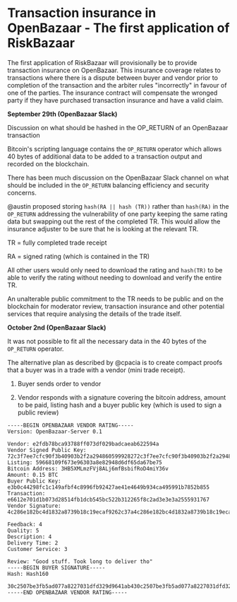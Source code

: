 # Transaction insurance in OpenBazaar - The first application of RiskBazaar

The first application of RiskBazaar will provisionally be to provide transaction insurance on OpenBazaar. This insurance coverage relates to transactions where there is a dispute between buyer and vendor prior to completion of the transaction and the arbiter rules "incorrectly" in favour of one of the parties. The insurance contract will compensate the wronged party if they have purchased transaction insurance and have a valid claim.

__September 29th (OpenBazaar Slack)__

Discussion on what should be hashed in the OP_RETURN of an OpenBazaar transaction

Bitcoin's scripting language contains the ```OP_RETURN``` operator which allows 40 bytes of additional data to be added to a transaction output and recorded on the blockchain.

There has been much discussion on the OpenBazaar Slack channel on what should be included in the ```OP_RETURN``` balancing efficiency and security concerns. 

@austin proposed storing ```hash(RA || hash (TR))``` rather than ```hash(RA)``` in the ```OP_RETURN``` addressing the vulnerability of one party keeping the same rating data but swapping out the rest of the completed TR. This would allow the insurance adjuster to be sure that he is looking at the relevant TR.

TR = fully completed trade receipt

RA = signed rating (which is contained in the TR)

All other users would only need to download the rating and ```hash(TR)``` to be able to verify the rating without needing to download and verify the entire TR.

An unalterable public commitment to the TR needs to be public and on the blockchain for moderator review, transaction insurance and other potential services that require analysing the details of the trade itself.

__October 2nd (OpenBazaar Slack)__

It was not possible to fit all the necessary data in the 40 bytes of the ```OP_RETURN``` operator.

The alternative plan as described by @cpacia is to create compact proofs that a buyer was in a trade with a vendor (mini trade receipt). 

1) Buyer sends order to vendor

2) Vendor responds with a signature covering the bitcoin address, amount to be paid, listing hash and a buyer public key (which is used to sign a public review)

```
-----BEGIN OPENBAZAAR VENDOR RATING-----
Version: OpenBazaar-Server 0.1

Vendor: e2fdb78bca93788ff073df029badcaeab622594a
Vendor Signed Public Key: 72c3f7ee7cfc90f3b40903b2f2a294860599928272c3f7ee7cfc90f3b40903b2f2a294860599928272c3f7ee7cfc90f3b40903b2f2a2948605999282e7cfc90fca978112ca1bbdcafac231b39a23dc4da786eff8147c4e72b9807785afee48bb
Listing: 59668109f673e96303a8e82948d6df65da67be75
Bitcoin Address: 3HB5XMLmzFVj8ALj6mfBsbifRoD4miY36v
Amount: 0.15 BTC
Buyer Public Key: e3b0c44298fc1c149afbf4c8996fb92427ae41e4649b934ca495991b7852b855
Transaction: e6612e701d1b073d28514fb1dcb545bc522b312265f8c2ad3e3e3a2555931767
Vendor Signature: 4c286e182bc4d1832a8739b18c19ecaf9262c37a4c286e182bc4d1832a8739b18c19ecaf9262c37a4c286e182bc4d1832a8739b18c19ecaf9262c37ae182bc4d

Feedback: 4
Quality: 5
Description: 4
Delivery Time: 2
Customer Service: 3

Review: "Good stuff. Took long to deliver tho"
-----BEGIN BUYER SIGNATURE-----
Hash: Hash160

30c2507be3fb5ad077a8227031dfd329d9641ab430c2507be3fb5ad077a8227031dfd329d9641ab430c2507be3fb5ad077a8227031dfd329d9641ab431dfd3
-----END OPENBAZAAR VENDOR RATING-----
```




